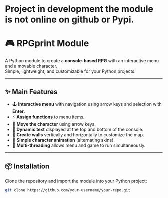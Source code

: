 # Project in development the module is not online on github or Pypi.

# 🎮 RPGprint Module

A Python module to create a **console-based RPG** with an interactive menu and a movable character.  
Simple, lightweight, and customizable for your Python projects.

---

## ✨ Main Features

- 🕹 **Interactive menu** with navigation using arrow keys and selection with **Enter**.  
- ⚡ **Assign functions** to menu items.  
- 🧍 **Move the character** using arrow keys.  
- 📝 **Dynamic text** displayed at the top and bottom of the console.  
- 🧱 **Create walls** vertically and horizontally to customize the map.  
- 🎨 **Simple character animation** (alternating skins).  
- 🧵 **Multi-threading** allows menu and game to run simultaneously.

---

## 📦 Installation

Clone the repository and import the module into your Python project:

```bash
git clone https://github.com/your-username/your-repo.git
